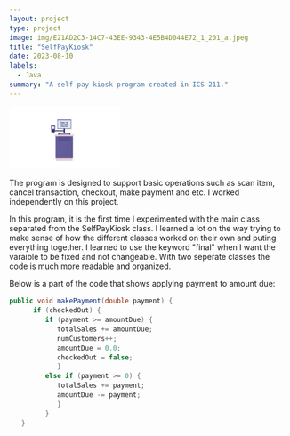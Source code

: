 ```yaml
---
layout: project
type: project
image: img/E21AD2C3-14C7-43EE-9343-4E5B4D044E72_1_201_a.jpeg
title: "SelfPayKiosk"
date: 2023-08-10
labels:
  - Java
summary: "A self pay kiosk program created in ICS 211."
---
```


<img width="200px" class="rounded float-start pe-4" src="../img/5D80B866-6763-4ACB-BA90-6A1E03CD4887_4_5005_c.jpeg">

The program is designed to support basic operations such as scan item, cancel transaction, checkout, make payment and etc. I worked independently on this project. 

In this program, it is the first time I experimented with the main class separated from the SelfPayKiosk class. I learned a lot on the way trying to make sense of how the different classes worked on their own and puting everything together. I learned to use the keyword "final" when I want the varaible to be fixed and not changeable. With two seperate classes the code is much more readable and organized.


Below is a part of the code that shows applying payment to amount due:

```Java
public void makePayment(double payment) {
      if (checkedOut) {
         if (payment >= amountDue) {
            totalSales += amountDue;
            numCustomers++;
            amountDue = 0.0;
            checkedOut = false;
            }
         else if (payment >= 0) {
            totalSales += payment;
            amountDue -= payment;
            }
         }
   }
```
